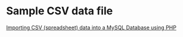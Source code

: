 Sample CSV data file
=============

[Importing CSV (spreadsheet) data into a MySQL Database using PHP](http://daveismyname.com/importing-csv-spreadsheet-data-into-a-mysql-database-using-php-bp)